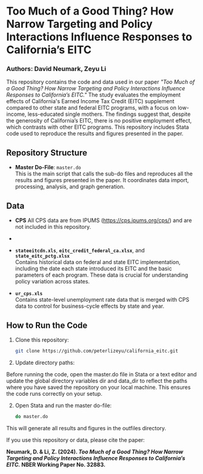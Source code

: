 # Too Much of a Good Thing? How Narrow Targeting and Policy Interactions Influence Responses to California’s EITC

### Authors: David Neumark, Zeyu Li  
This repository contains the code and data used in our paper _"Too Much of a Good Thing? How Narrow Targeting and Policy Interactions Influence Responses to California’s EITC."_ The study evaluates the employment effects of California's Earned Income Tax Credit (EITC) supplement compared to other state and federal EITC programs, with a focus on low-income, less-educated single mothers. The findings suggest that, despite the generosity of California’s EITC, there is no positive employment effect, which contrasts with other EITC programs. This repository includes Stata code used to reproduce the results and figures presented in the paper.

## Repository Structure

- **Master Do-File**: `master.do`  
  This is the main script that calls the sub-do files and reproduces all the results and figures presented in the paper. It coordinates data import, processing, analysis, and graph generation.
  
## Data

- **CPS** All CPS data are from IPUMS (https://cps.ipums.org/cps/) and are not included in this repository.
- 
- **`stateeitcdn.xls`**, **`eitc_credit_federal_ca.xlsx`**, and **`state_eitc_pctg.xlsx`**  
  Contains historical data on federal and state EITC implementation, including the date each state introduced its EITC and the basic parameters of each program. These data is crucial for understanding policy variation across states.

- **`ur_cps.xls`**  
  Contains state-level unemployment rate data that is merged with CPS data to control for business-cycle effects by state and year.


## How to Run the Code
1. Clone this repository:
   ```bash
   git clone https://github.com/peterlizeyu/california_eitc.git

2. Update directory paths:

Before running the code, open the master.do file in Stata or a text editor and update the global directory variables dir and data_dir to reflect the paths where you have saved the repository on your local machine. This ensures the code runs correctly on your setup.

2. Open Stata and run the master do-file:
   ```bash
   do master.do
   
This will generate all results and figures in the outfiles directory.

If you use this repository or data, please cite the paper:

**Neumark, D. & Li, Z. (2024). _Too Much of a Good Thing? How Narrow Targeting and Policy Interactions Influence Responses to California’s EITC._ NBER Working Paper No. 32883.**

